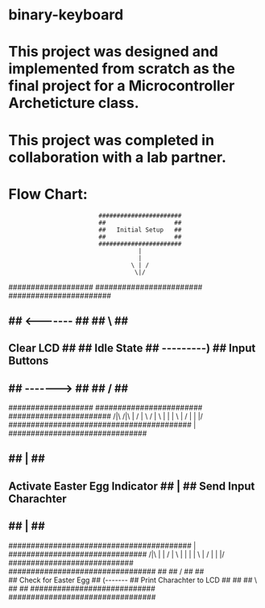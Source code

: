 # binary-keyboard
# This project was designed and implemented from scratch as the final project for a Microcontroller Archeticture class.
# This project was completed in collaboration with a lab partner.








# Flow Chart:
 
                             #######################
                             ##                   ##
                             ##   Initial Setup   ##
                             ##                   ##
                             #######################
                                        |
                                        |
                                      \ | /
                                       \|/
###################          ########################            #######################
##               ## <------- ##                    ##         \  ##                   ##
##   Clear LCD   ##          ##     Idle State     ## ---------) ##   Input Buttons   ##
##               ## -------> ##                    ##         /  ##                   ##
###################          ########################            #######################
                                  /|\        /|\                       |
                                 / | \      / | \                      |
                                   |          |                      \ | /
                                   |          |                       \|/
#########################################     |                  ###############################
##                                     ##     |                  ##                           ##
##    Activate Easter Egg Indicator    ##     |                  ##   Send Input Charachter   ##
##                                     ##     |                  ##                           ##
#########################################     |                  ###############################
                                  /|\         |                        |
                                 / | \        |                        |
                                   |          |                      \ | /
                                   |          |                       \|/
                           ############################          #################################
                           ##                        ##  /       ##                             ##         
                           ##  Check for Easter Egg  ## (------- ##   Print Charachter to LCD   ##
                           ##                        ##  \       ##                             ##
                           ############################          #################################
                           
                           
